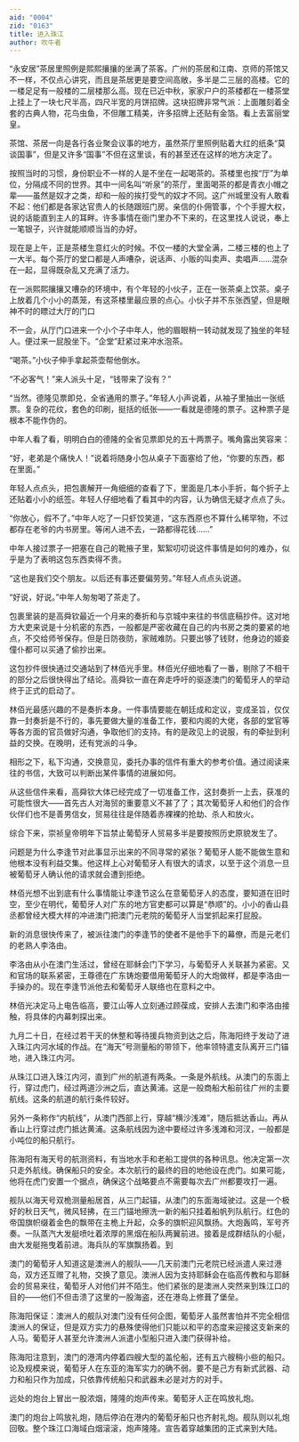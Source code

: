 ```yaml
---
aid: "0004"
zid: "0163"
title: 进入珠江
author: 吹牛者
---
```


“永安居”茶居里照例是熙熙攘攘的坐满了茶客。广州的茶居和江南、京师的茶馆又不一样，不仅点心讲究，而且是茶居更是要空间高敞，多半是二三层的高楼。它的一楼足足有一般楼的二层楼那么高。现在已近中秋，家家户户的茶楼都在一楼茶堂上挂上了一块七尺半高，四尺半宽的月饼招牌。这块招牌非常气派：上面雕刻着全套的古典人物，花鸟虫鱼，不但雕工精美，许多招牌上还贴有金箔。看上去富丽堂皇。

茶馆、茶居一向是各行各业聚会议事的地方，虽然茶厅里照例贴着大红的纸条“莫谈国事”，但是又许多“国事”不但在这里谈，有的甚至还在这样的地方决定了。

按照当时的习惯，身份职业不一样的人是不坐在一起喝茶的。茶楼里也按“厅”为单位，分隔成不同的世界。其中一间名叫“听泉”的茶厅，里面喝茶的都是青衣小帽之辈——虽然是奴才之类，却和一般的挨打受气的奴才不同。这广州城里没有人敢看不起：他们都是各家达官贵人的长随跟班门房。亲信的仆佣管事，个个手握大权，说的话能直到主人的耳畔。许多事情在衙门里办不下来的，在这里找人说说，奉上一笔银子，兴许就能顺顺当当的办好。

现在是上午，正是茶楼生意红火的时候。不仅一楼的大堂全满，二楼三楼的也上了一大半。每个茶厅的堂口都是人声嘈杂，说话声、小贩的叫卖声、卖唱声……混杂在一起，显得既杂乱又充满了活力。

在一派熙熙攘攘又嘈杂的环境中，有个年轻的小伙子，正在一张茶桌上饮茶。桌子上放着几个小小的蒸笼，有这茶楼里最应景的点心。小伙子并不东张西望，但是眼神不时的瞟过大厅的门口

不一会，从厅门口进来一个小个子中年人，他的眉眼稍一转动就发现了独坐的年轻人。便过来一屁股坐下。“企堂”赶紧过来冲水泡茶。

“喝茶。”小伙子伸手拿起茶壶帮他倒水。

“不必客气！”来人派头十足，“钱带来了没有？”

“当然。德隆见票即兑，全省通用的票子。”年轻人小声说着，从袖子里抽出一张纸票。复杂的花纹，套色的印刷，挺括的纸张——一看就是德隆的票子。这种票子是根本不能作伪的。

中年人看了看，明明白白的德隆的全省见票即兑的五十两票子。嘴角露出笑容来：

“好，老弟是个痛快人！”说着将随身小包从桌子下面塞给了他，“你要的东西，都在里面。”

年轻人点点头，把包裹解开一角细细的查看了下，里面是几本小手折，每个折子上还贴着小小的纸签。年轻人仔细地看了看其中的内容，认为确信无疑才点点了头。

“你放心，假不了。”中年人吃了一只虾饺笑道，“这东西原也不算什么稀罕物，不过都存在老爷的内书房里。等闲人进不去，一路都得花钱……”

中年人接过票子一把塞在自己的靴掖子里，絮絮叨叨说这件事情是如何的难办，似乎是为了表明这包东西卖得不贵。

“这也是我们交个朋友。以后还有事还要偏劳劳。”年轻人点点头说道。

“好说，好说。”中年人匆匆喝了茶走了。

包裹里装的是高舜钦最近一个月来的奏折和与京城中来往的书信底稿抄件。这对地方大吏来说是十分机密的东西，一般都是严密收藏在自己的内书房之类的要紧的地点，不交给师爷保存。但是日防夜防，家贼难防。只要出够了钱财，他身边的姬妾僮仆都可以买通了偷抄出来。

这包抄件很快通过交通站到了林佰光手里。林佰光仔细地看了一番，剔除了不相干的部分之后很快得出了结论。高舜钦一直在奔走呼吁的驱逐澳门的葡萄牙人的举动终于正式的启动了。

林佰光最感兴趣的不是奏折本身。一件事情要能在朝廷成和定议，变成圣旨，仅仅靠一封奏折是不行的，事先要做大量的准备工作，要和内阁的大佬，各部的堂官等等各方面的官员做好沟通，争取他们的支持。有的是政见上的说服，有的牵扯到利益的交换。在晚明，还有党派的斗争。

相形之下，私下沟通，交换意见，委托办事的信件有重大的参考价值。通过阅读来往的书信，大致可以判断出某件事情的进展如何。

从这些信件来看，高舜钦大体已经完成了一切准备工作，这封奏折一上去，获准的可能性很大——首先古人对海贸的重要意义不甚了了；其次葡萄牙人和他们的合作伙伴们也不是善男信女，贸易往往是伴随着赤裸裸的抢劫、杀人和放火。

综合下来，崇祯皇帝明年下旨禁止葡萄牙人贸易多半是要按照历史原貌发生了。

问题是为什么李逢节对此事显示出来的不同寻常的紧张？葡萄牙人能不能做生意和他根本没有利益交集。他这样上心对葡萄牙人有很大的请求，以至于这个消息一旦被葡萄牙人确认他的请求就会遭到拒绝。

林佰光想不出到底有什么事情能让李逢节这么在意葡萄牙人的态度，要知道在旧时空，至少在明代，葡萄牙人对广东的地方官吏都可以算是“恭顺”的。小小的香山县丞都曾经大模大样的冲进澳门把澳门元老院的葡萄牙人当堂抓起来打屁股。

新的消息很快传来了，被派往澳门的李逢节的使者不是他手下的幕僚，而是元老们的老熟人李洛由。

李洛由从小在澳门生活过，曾经在耶稣会门下学习，与葡萄牙人关联甚为紧密。又和官场的联系紧密，王尊德在广东铸炮要借用葡萄牙人的大炮做样，都是李洛由一手操办的。现在李逢节派他去和葡萄牙人联络也在意料之中。

林佰光决定马上电告临高，要江山等人立刻通过顾葆成，安排人去澳门和李洛由接触，将具体的内幕刺探出来。

九月二十日，在经过若干天的休整和等待援兵物资到达之后，陈海阳终于发动了进入珠江内河水域的作战。在“海天”号测量船的带领下，他率领特遣支队离开三门锚地，进入珠江内河。

从珠江口进入珠江内河，直到广州的航道有两条。一条是外航线。从澳门的东面上行，穿过虎门，经过两道沙洲之后，直达黄浦。这是一般商船大船前往广州的主要航线。这条的航道的航行条件较好。

另外一条称作“内航线”，从澳门西部上行，穿越“横沙浅滩”，随后抵达香山。再从香山上行穿过虎门抵达黄浦。这条航线因为途中要经过许多浅滩和河汊，一般都是小吨位的船只航行。

陈海阳有海天号的航测资料，有当地水手和老船工提供的各种讯息。他决定第一次只走外航线。确保船只的安全。本次航行的最终的目的地他设在虎门。如果可能，他将在虎门安置一个据点，确保这个战略要点不需要每次去广州都要攻打一遍。

舰队以海天号双桅测量船居首，从三门起锚，从澳门的东面海域驶过。这是一个极好的秋日天气，微风轻拂，在三门锚地擦洗一新的船只挂着船帆列队航行。红色的帝国旗帜缀着金色的飘带在主桅上升起，众多的旗帜迎风飘扬。大炮轰鸣，军号齐奏。一队蒸汽大发艇喷吐着浓厚的黑烟在船队两翼前进。接着是成群结队的小艇，由大发艇拖曳着前进。海兵队的军旗飘扬着。到

澳门的葡萄牙人知道这是澳洲人的舰队——几天前澳门元老院已经派遣人来过港岛，双方还互赠了礼物，交换了意见。澳洲人因为支持耶稣会在临高传教和与耶稣会的贸易来往，葡萄牙人对他们并不陌生。他们紧张的是澳洲人突然来到珠江口的目的——他们不但击溃了这里的一股海盗，还在港岛上修葺了堡垒。

陈海阳保证：澳洲人的舰队对澳门没有任何企图，葡萄牙人虽然害怕并不完全相信澳洲人的保证，但是双方实力的悬殊使得他们只能以和平的态度来迎接这支新来的人马。葡萄牙人甚至允许澳洲人派遣小型船只进入澳门获得补给。

陈海阳注意到，澳门的港湾内停着四艘大型的盖伦船，还有五六艘稍小些的船只。论及规模来说，葡萄牙人在东亚的海军实力的确不弱。要不是己方有新式武器、动力和船只作为加成，只依靠传统船只和武器未必是对方的对手。

远处的炮台上冒出一股浓烟，隆隆的炮声传来。葡萄牙人正在鸣放礼炮。

澳门的炮台上鸣放礼炮，随后停泊在港内的葡萄牙船只也齐射礼炮。舰队则以礼炮回敬。整个珠江口海域白烟滚滚，炮声隆隆。宣告着穿越集团的正式来到大陆。
